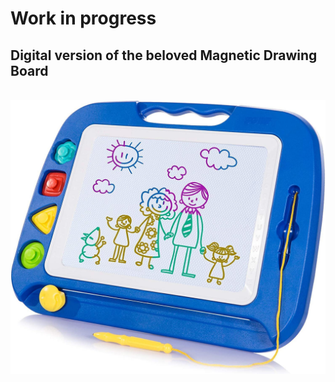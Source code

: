 # Work in progress
## Digital version of the beloved Magnetic Drawing Board 

<br>
<div align="center">
    <img src="docs/skin/background/BG.jpg"</img> 
</div>
<br>

